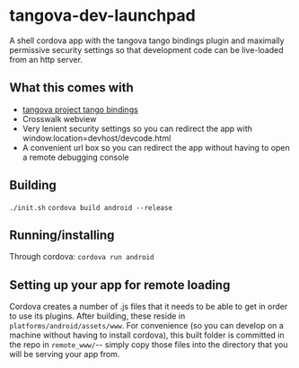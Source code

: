 # tangova-dev-launchpad
A shell cordova app with the tangova tango bindings plugin and maximally permissive security settings so that development code can be live-loaded from an http server.

## What this comes with
* [tangova project tango bindings](https://github.com/PyryM/tangova)
* Crosswalk webview
* Very lenient security settings so you can redirect the app with window.location=devhost/devcode.html
* A convenient url box so you can redirect the app without having to open a remote debugging console

## Building
`./init.sh`
`cordova build android --release`

## Running/installing
Through cordova: `cordova run android`

## Setting up your app for remote loading
Cordova creates a number of .js files that it needs to be able to get in order to use its plugins. After building, these reside in `platforms/android/assets/www`. For convenience (so you can develop on a machine without having to install cordova), this built folder is committed in the repo in `remote_www/`-- simply copy those files into the directory that you will be serving your app from.